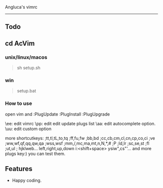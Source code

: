 Angluca's vimrc

---

## Todo
>
## cd AcVim
### unix/linux/macos
> sh setup.sh
### win
> setup.bat
### How to use
open vim and :PlugUpdate :PlugInstall :PlugUpgrade

\ee: edit vimrc
\pp: edit edit update plugs list
\aa: edit autocomplete option.
\uu: edit custom option

more shortcutkeys:
<f1> ;tt,tl,tL,to,tq ;ff,fu,fw ;bb,bd ;cc,cb,cm,cl,cn,cp,co,ci
;ve ;ww,wf,qf,qq,qw,qa ;wss,wsf ;mm,/,mc,ma,mt,n,N,*,#
;P ;ld,lr ;sc,se,st ;fl ;ut,ul ;<cr> <space>hjklweb...
<shift or ctrl>left,right,up,down i:<shift+space> 
ysiw",cs"'... and more plugs key:) you can test them.

## Features
- Happy coding.
